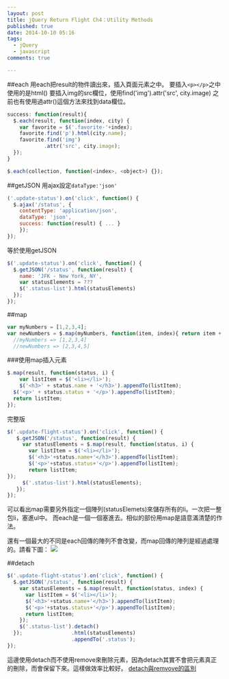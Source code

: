```yaml
---
layout: post
title: jQuery Return Flight Ch4：Utility Methods
published: true
date: 2014-10-10 05:16
tags:
  - jQuery
  - javascript
comments: true

---
```

##each
用each把result的物件讀出來，插入頁面元素之中。
要插入`<p></p>`之中使用的是html()
要插入img的src欄位，使用find('img').attr('src', city.image)
之前也有使用過attr()這個方法來找到data欄位。
```js
success: function(result){
  $.each(result, function(index, city) {
    var favorite = $('.favorite-'+index);
    favorite.find('p').html(city.name);
    favorite.find('img')
            .attr('src', city.image);
  });
}
```

```js
$.each(collection, function(<index>, <object>) {});
```

##getJSON
用ajax設定```dataType:'json'```
```js
('.update-status').on('click', function() {
  $.ajax('/status', {
    contentType: 'application/json',
    dataType: 'json',
    success: function(result) { ... }
	});
});
```
等於使用getJSON
```js
$('.update-status').on('click', function() {
  $.getJSON('/status', function(result) {
    name: 'JFK - New York, NY',
    var statusElements = ???
    $('.status-list').html(statusElements)
  });
});
```

##map
```js
var myNumbers = [1,2,3,4];
var newNumbers = $.map(myNumbers, function(item, index){ return item + 1 });
  //myNumbers => [1,2,3,4]
  //newNumbers => [2,3,4,5]
```

###使用map插入元素
```js
$.map(result, function(status, i) {
	var listItem = $('<li></li>');
	$('<h3>' + status.name + '</h3>').appendTo(listItem);
  $('<p>' + status.status + '</p>').appendTo(listItem);
  return listItem;
});
```
完整版
```js
$('.update-flight-status').on('click', function() {
   $.getJSON('/status', function(result) {
     var statusElements = $.map(result, function(status, i) {
       var listItem = $('<li></li>');
       $('<h3>'+status.name+'</h3>').appendTo(listItem);
       $('<p>'+status.status+'</p>').appendTo(listItem);
       return listItem;
});
     $('.status-list').html(statusElements);
   });
});
```
可以看出map需要另外指定一個陣列(statusElemets)來儲存所有的li。一次把一整包li，塞進ul中。
而each是一個一個塞進去。相似的部份用map是語意滿清楚的作法。

還有一個最大的不同是each回傳的陣列不會改變，而map回傳的陣列是經過處理的。請看下圖：
![](https://lh5.googleusercontent.com/9HcvHuOpheqWWH6tJ8NpLniNpnlyllb1SpLk510t8cg=w1755-h1123-no)

##detach
```js
$('.update-flight-status').on('click', function() {
  $.getJSON('/status', function(result) {
    var statusElements = $.map(result, function(status, index) {
      var listItem = $('<li></li>');
      $('<h3>'+status.name+'</h3>').appendTo(listItem);
      $('<p>'+status.status+'</p>').appendTo(listItem);
      return listItem;
    });
    $('.status-list').detach()
  });                .html(statusElements)
                     .appendTo('.status');
});
```
這邊使用detach而不使用remove來刪除元素，因為detach其實不會把元素真正的刪除，而會保留下來。這樣做效率比較好。
[detach與remvove的區別](http://www.jquery001.com/jquery-detach-remove.html)